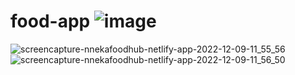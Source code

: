 # food-app ![image](https://user-images.githubusercontent.com/78166507/206429005-ff225601-eec0-4f12-8433-87787d2896eb.png)
![screencapture-nnekafoodhub-netlify-app-2022-12-09-11_55_56](https://user-images.githubusercontent.com/78166507/206429470-3db43996-491d-48bf-aa36-36b202129b41.png)
![screencapture-nnekafoodhub-netlify-app-2022-12-09-11_56_50](https://user-images.githubusercontent.com/78166507/206429476-e912f72b-c514-4e69-92db-47eff78eb478.png)
<!-------------------      ..foohub.... ------------------->
